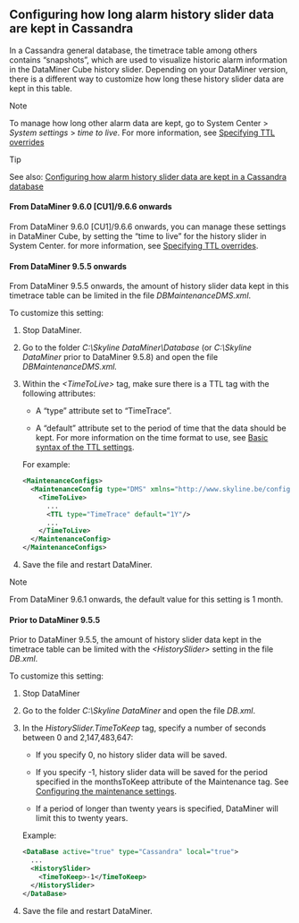 ## Configuring how long alarm history slider data are kept in Cassandra

In a Cassandra general database, the timetrace table among others contains “snapshots”, which are used to visualize historic alarm information in the DataMiner Cube history slider. Depending on your DataMiner version, there is a different way to customize how long these history slider data are kept in this table.

> [!NOTE]
> To manage how long other alarm data are kept, go to System Center \> *System settings* > *time to live*. For more information, see [Specifying TTL overrides](Specifying_TTL_overrides.md)

> [!TIP]
> See also:
> [Configuring how alarm history slider data are kept in a Cassandra database](../../part_7/SkylineDataminerFolder/DB_xml.md#configuring-how-alarm-history-slider-data-are-kept-in-a-cassandra-database)

#### From DataMiner 9.6.0 \[CU1\]/9.6.6 onwards

From DataMiner 9.6.0 \[CU1\]/9.6.6 onwards, you can manage these settings in DataMiner Cube, by setting the “time to live” for the history slider in System Center. for more information, see [Specifying TTL overrides](Specifying_TTL_overrides.md).

#### From DataMiner 9.5.5 onwards

From DataMiner 9.5.5 onwards, the amount of history slider data kept in this timetrace table can be limited in the file *DBMaintenanceDMS.xml*.

To customize this setting:

1. Stop DataMiner.

2. Go to the folder *C:\\Skyline DataMiner\\Database* (or *C:\\Skyline DataMiner* prior to DataMiner 9.5.8) and open the file *DBMaintenanceDMS.xml.*

3. Within the *\<TimeToLive>* tag, make sure there is a TTL tag with the following attributes:

    - A “type” attribute set to “TimeTrace”.

    - A “default” attribute set to the period of time that the data should be kept. For more information on the time format to use, see [Basic syntax of the TTL settings](../../part_7/SkylineDataminerFolder/DBMaintenance_xml_and_DBMaintenanceDMS_xml.md#basic-syntax-of-the-ttl-settings).

    For example:

    ```xml
    <MaintenanceConfigs>
      <MaintenanceConfig type="DMS" xmlns="http://www.skyline.be/config/dbmaintenance">
        <TimeToLive>
          ...
          <TTL type="TimeTrace" default="1Y"/>
          ...
        </TimeToLive>
      </MaintenanceConfig>
    </MaintenanceConfigs>
    ```

4. Save the file and restart DataMiner.

> [!NOTE]
> From DataMiner 9.6.1 onwards, the default value for this setting is 1 month.

#### Prior to DataMiner 9.5.5

Prior to DataMiner 9.5.5, the amount of history slider data kept in the timetrace table can be limited with the *\<HistorySlider>* setting in the file *DB.xml*.

To customize this setting:

1. Stop DataMiner

2. Go to the folder *C:\\Skyline DataMiner* and open the file *DB.xml*.

3. In the *HistorySlider.TimeToKeep* tag, specify a number of seconds between 0 and 2,147,483,647:

    - If you specify 0, no history slider data will be saved.

    - If you specify -1, history slider data will be saved for the period specified in the monthsToKeep attribute of the Maintenance tag. See [Configuring the maintenance settings](../../part_7/SkylineDataminerFolder/DB_xml.md#configuring-the-maintenance-settings).

    - If a period of longer than twenty years is specified, DataMiner will limit this to twenty years.

    Example:

    ```xml
    <DataBase active="true" type="Cassandra" local="true">
      ...
      <HistorySlider>
        <TimeToKeep>-1</TimeToKeep>
      </HistorySlider>
    </DataBase>
    ```

4. Save the file and restart DataMiner.
